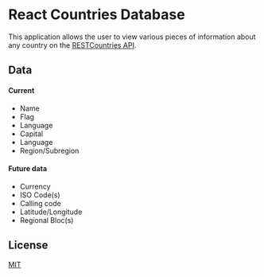 # React Countries Database

This application allows the user to view various pieces of information about any country on the [RESTCountries API](https://restcountries.eu/).

## Data

#### Current

- Name
- Flag
- Language
- Capital
- Language
- Region/Subregion

#### Future data

- Currency
- ISO Code(s)
- Calling code
- Latitude/Longitude
- Regional Bloc(s)

## License

[MIT](https://choosealicense.com/licenses/mit/)
